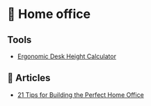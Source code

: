 # 🏡 Home office

## Tools

- [Ergonomic Desk Height Calculator](http://www.ergotron.com/tools/workspace-planner)

## 📄 Articles

- [21 Tips for Building the Perfect Home Office](https://www.ecwid.com/blog/16-tips-for-building-the-perfect-home-office.html)

